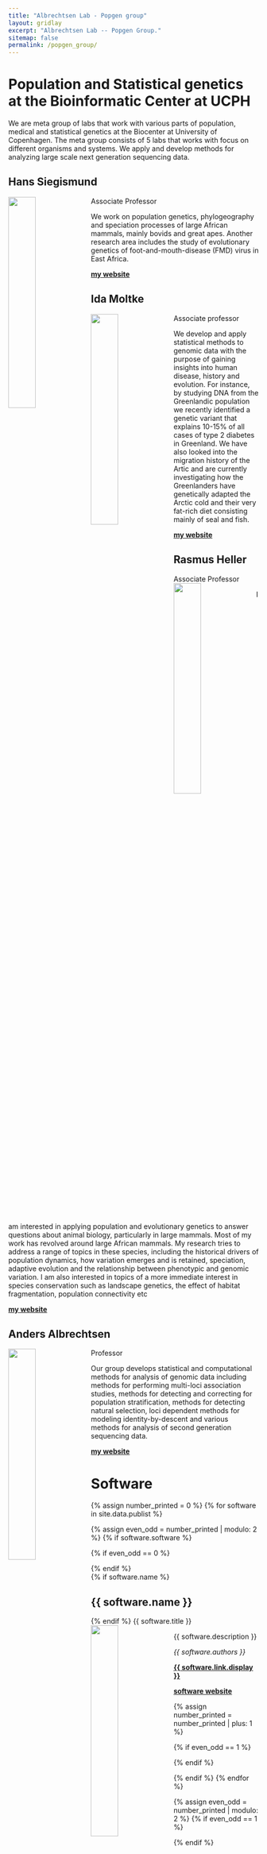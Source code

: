 ```yaml
---
title: "Albrechtsen Lab - Popgen group"
layout: gridlay
excerpt: "Albrechtsen Lab -- Popgen Group."
sitemap: false
permalink: /popgen_group/
---
```



# Population and Statistical genetics at the Bioinformatic Center at UCPH

We are meta group of labs that work with various parts of population, medical and statistical genetics at the Biocenter at University of Copenhagen. The meta group consists of 5 labs that works with focus on different organisms and systems. We apply and develop methods for analyzing large scale next generation sequencing data. 




<div class="row">
 
<div class="col-sm-6 clearfix">
 <div class="well">

  <h2>Hans Siegismund</h2>

  <pubtit>Associate Professor</pubtit>
  <img src="{{ site.url }}{{ site.baseurl }}/images/teampic/HS.jpg" class="img-responsive" width="33%" style="float: left" />
  <p>We work on population genetics, phylogeography and speciation processes of large African mammals, mainly bovids and great apes. Another research area includes the study of evolutionary genetics of foot-and-mouth-disease (FMD) virus in East Africa.</p>
  <p><strong><a href="https://website.popgen.dk/popgen_group">my website</a></strong></p>
 </div>
</div>

<div class="col-sm-6 clearfix">
 <div class="well">

  <h2>Ida Moltke</h2>

  <pubtit>Associate professor</pubtit>
  <img src="{{ site.url }}{{ site.baseurl }}/images/teampic/IM.jpg" class="img-responsive" width="33%" style="float: left" />
  <p>We develop and apply statistical methods to genomic data with the purpose of gaining insights into human disease, history and evolution. For instance, by studying DNA from the Greenlandic population we recently identified a genetic variant that explains 10-15% of all cases of type 2 diabetes in Greenland. We have also looked into the migration history of the Artic and are currently investigating how the Greenlanders have genetically adapted the Arctic cold and their very fat-rich diet consisting mainly of seal and fish.</p>
  <p><strong><a href="https://website.popgen.dk/popgen_group">my website</a></strong></p>
 </div>
</div>


</div>


<div class="row">
 
<div class="col-sm-6 clearfix">
 <div class="well">

  <h2>Rasmus Heller</h2>

  <pubtit>Associate Professor</pubtit>
  <img src="{{ site.url }}{{ site.baseurl }}/images/teampic/RH.jpg" class="img-responsive" width="33%" style="float: left" />
  <p>I am interested in applying population and evolutionary genetics to answer questions about animal biology, particularly in large mammals. Most of my work has revolved around large African mammals. My research tries to address a range of topics in these species, including the historical drivers of population dynamics, how variation emerges and is retained, speciation, adaptive evolution and the relationship between phenotypic and genomic variation. I am also interested in topics of a more immediate interest in species conservation such as landscape genetics, the effect of habitat fragmentation, population connectivity etc </p>
  <p><strong><a href="https://website.popgen.dk/popgen_group">my website</a></strong></p>
 </div>
</div>

<div class="col-sm-6 clearfix">
 <div class="well">

  <h2>Anders Albrechtsen</h2>

  <pubtit>Professor</pubtit>
  <img src="{{ site.url }}{{ site.baseurl }}/images/teampic/AA3.jpg" class="img-responsive" width="33%" style="float: left" />
  <p>Our group develops statistical and computational methods for analysis of genomic data including methods for performing multi-loci association studies, methods for detecting and correcting for population stratification, methods for detecting natural selection, loci dependent methods for modeling identity-by-descent and various methods for analysis of second generation sequencing data.</p>
  <p><strong><a href="https://website.popgen.dk/popgen_group">my website</a></strong></p>
 </div>
</div>


</div>

# Software


{% assign number_printed = 0 %}
{% for software in site.data.publist %}

{% assign even_odd = number_printed | modulo: 2 %}
{% if software.software %}

{% if even_odd == 0 %}
<div class="row">
{% endif %}

<div class="col-sm-6 clearfix">
 <div class="well">
  {% if software.name %}
  <h2>{{ software.name }}</h2>
  {% endif %}
  <pubtit>{{ software.title }}</pubtit>
  <img src="{{ site.url }}{{ site.baseurl }}/images/pubpic/{{ software.image }}" class="img-responsive" width="33%" style="float: left" />
  <p>{{ software.description }}</p>
  <p><em>{{ software.authors }}</em></p>
  <p><strong><a href="{{ software.link.url }}">{{ software.link.display }}</a></strong></p>
  <p><strong><a href="{{ software.software }}">software website</a></strong></p>  
 </div>
</div>

{% assign number_printed = number_printed | plus: 1 %}

{% if even_odd == 1 %}
</div>
{% endif %}

{% endif %}
{% endfor %}

{% assign even_odd = number_printed | modulo: 2 %}
{% if even_odd == 1 %}
</div>
{% endif %}

<p> &nbsp; </p>

